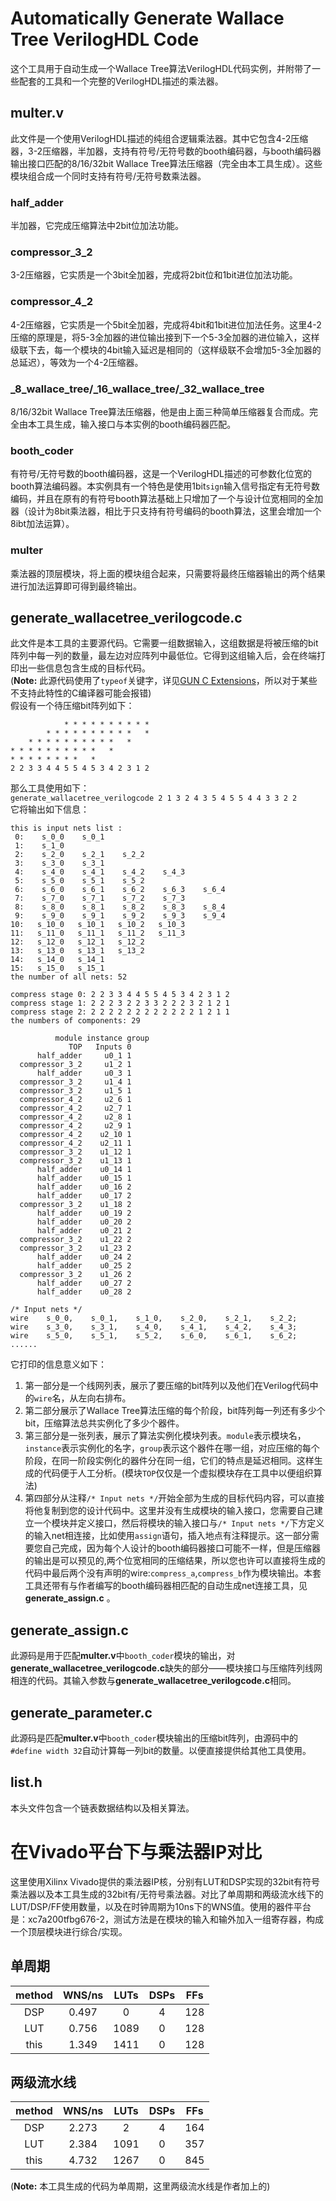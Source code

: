 # Automatically Generate Wallace Tree VerilogHDL Code
这个工具用于自动生成一个Wallace Tree算法VerilogHDL代码实例，并附带了一些配套的工具和一个完整的VerilogHDL描述的乘法器。
## multer.v
此文件是一个使用VerilogHDL描述的纯组合逻辑乘法器。其中它包含4-2压缩器，3-2压缩器，半加器，支持有符号/无符号数的booth编码器，与booth编码器输出接口匹配的8/16/32bit Wallace Tree算法压缩器（完全由本工具生成）。这些模块组合成一个同时支持有符号/无符号数乘法器。
### half_adder
半加器，它完成压缩算法中2bit位加法功能。
### compressor_3_2
3-2压缩器，它实质是一个3bit全加器，完成将2bit位和1bit进位加法功能。
### compressor_4_2
4-2压缩器，它实质是一个5bit全加器，完成将4bit和1bit进位加法任务。这里4-2压缩的原理是，将5-3全加器的进位输出接到下一个5-3全加器的进位输入，这样级联下去，每一个模块的4bit输入延迟是相同的（这样级联不会增加5-3全加器的总延迟），等效为一个4-2压缩器。
### \_8\_wallace\_tree/\_16\_wallace\_tree/\_32\_wallace\_tree
8/16/32bit Wallace Tree算法压缩器，他是由上面三种简单压缩器复合而成。完全由本工具生成，输入接口与本实例的booth编码器匹配。
### booth_coder
有符号/无符号数的booth编码器，这是一个VerilogHDL描述的可参数化位宽的booth算法编码器。本实例具有一个特色是使用1bit`sign`输入信号指定有无符号数编码，并且在原有的有符号booth算法基础上只增加了一个与设计位宽相同的全加器（设计为8bit乘法器，相比于只支持有符号编码的booth算法，这里会增加一个8ibt加法运算）。
### multer
乘法器的顶层模块，将上面的模块组合起来，只需要将最终压缩器输出的两个结果进行加法运算即可得到最终输出。
## generate\_wallacetree\_verilogcode.c
此文件是本工具的主要源代码。它需要一组数据输入，这组数据是将被压缩的bit阵列中每一列的数量，最左边对应阵列中最低位。它得到这组输入后，会在终端打印出一些信息包含生成的目标代码。  
(**Note:** 此源代码使用了`typeof`关键字，详见[GUN C Extensions](https://gcc.gnu.org/onlinedocs/gcc-4.6.2/gcc/C-Extensions.html#C-Extensions)，所以对于某些不支持此特性的C编译器可能会报错)  
假设有一个待压缩bit阵列如下：  
```
            * * * * * * * * * *
        * * * * * * * * * *   *
    * * * * * * * * * *   *
* * * * * * * * * *   *
* * * * * * * *   *
2 2 3 3 4 4 5 5 4 5 3 4 2 3 1 2
```
那么工具使用如下：  
`generate_wallacetree_verilogcode 2 1 3 2 4 3 5 4 5 5 4 4 3 3 2 2`  
它将输出如下信息：  
```
this is input nets list :
 0:    s_0_0    s_0_1 
 1:    s_1_0 
 2:    s_2_0    s_2_1    s_2_2 
 3:    s_3_0    s_3_1 
 4:    s_4_0    s_4_1    s_4_2    s_4_3 
 5:    s_5_0    s_5_1    s_5_2 
 6:    s_6_0    s_6_1    s_6_2    s_6_3    s_6_4 
 7:    s_7_0    s_7_1    s_7_2    s_7_3 
 8:    s_8_0    s_8_1    s_8_2    s_8_3    s_8_4 
 9:    s_9_0    s_9_1    s_9_2    s_9_3    s_9_4 
10:   s_10_0   s_10_1   s_10_2   s_10_3 
11:   s_11_0   s_11_1   s_11_2   s_11_3 
12:   s_12_0   s_12_1   s_12_2 
13:   s_13_0   s_13_1   s_13_2 
14:   s_14_0   s_14_1 
15:   s_15_0   s_15_1 
the number of all nets: 52

compress stage 0: 2 2 3 3 4 4 5 5 4 5 3 4 2 3 1 2 
compress stage 1: 2 2 2 3 2 2 3 3 2 2 2 3 2 1 2 1 
compress stage 2: 2 2 2 2 2 2 2 2 2 2 2 2 1 2 1 1 
the numbers of components: 29

          module instance group
             TOP   Inputs 0
      half_adder     u0_1 1
  compressor_3_2     u1_2 1
      half_adder     u0_3 1
  compressor_3_2     u1_4 1
  compressor_3_2     u1_5 1
  compressor_4_2     u2_6 1
  compressor_4_2     u2_7 1
  compressor_4_2     u2_8 1
  compressor_4_2     u2_9 1
  compressor_4_2    u2_10 1
  compressor_4_2    u2_11 1
  compressor_3_2    u1_12 1
  compressor_3_2    u1_13 1
      half_adder    u0_14 1
      half_adder    u0_15 1
      half_adder    u0_16 2
      half_adder    u0_17 2
  compressor_3_2    u1_18 2
      half_adder    u0_19 2
      half_adder    u0_20 2
      half_adder    u0_21 2
  compressor_3_2    u1_22 2
  compressor_3_2    u1_23 2
      half_adder    u0_24 2
      half_adder    u0_25 2
  compressor_3_2    u1_26 2
      half_adder    u0_27 2
      half_adder    u0_28 2

/* Input nets */
wire    s_0_0,    s_0_1,    s_1_0,    s_2_0,    s_2_1,    s_2_2;  
wire    s_3_0,    s_3_1,    s_4_0,    s_4_1,    s_4_2,    s_4_3;  
wire    s_5_0,    s_5_1,    s_5_2,    s_6_0,    s_6_1,    s_6_2; 
......
```  
它打印的信息意义如下：  
1. 第一部分是一个线网列表，展示了要压缩的bit阵列以及他们在Verilog代码中的`wire`名，从左向右排布。
2. 第二部分展示了Wallace Tree算法压缩的每个阶段，bit阵列每一列还有多少个bit，压缩算法总共实例化了多少个器件。
3. 第三部分是一张列表，展示了算法实例化模块列表。`module`表示模块名，`instance`表示实例化的名字，`group`表示这个器件在哪一组，对应压缩的每个阶段，在同一阶段实例化的器件分在同一组，它们的特点是延迟相同。这样生成的代码便于人工分析。(模块`TOP`仅仅是一个虚拟模块存在工具中以便组织算法)
4. 第四部分从注释`/* Input nets */`开始全部为生成的目标代码内容，可以直接将他复制到您的设计代码中。这里并没有生成模块的输入接口，您需要自己建立一个模块并定义接口，然后将模块的输入接口与`/* Input nets */`下方定义的输入net相连接，比如使用`assign`语句，插入地点有注释提示。这一部分需要您自己完成，因为每个人设计的booth编码器接口可能不一样，但是压缩器的输出是可以预见的,两个位宽相同的压缩结果，所以您也许可以直接将生成的代码中最后两个没有声明的wire:`compress_a`,`compress_b`作为模块输出。本套工具还带有与作者编写的booth编码器相匹配的自动生成net连接工具，见**generate_assign.c** 。  
## generate_assign.c
此源码是用于匹配**multer.v**中`booth_coder`模块的输出，对**generate\_wallacetree\_verilogcode.c**缺失的部分——模块接口与压缩阵列线网相连的代码。其输入参数与**generate\_wallacetree\_verilogcode.c**相同。
## generate_parameter.c
此源码是匹配**multer.v**中`booth_coder`模块输出的压缩bit阵列，由源码中的`#define width 32`自动计算每一列bit的数量。以便直接提供给其他工具使用。
## list.h
本头文件包含一个链表数据结构以及相关算法。
# 在Vivado平台下与乘法器IP对比
这里使用Xilinx Vivado提供的乘法器IP核，分别有LUT和DSP实现的32bit有符号乘法器以及本工具生成的32bit有/无符号乘法器。对比了单周期和两级流水线下的LUT/DSP/FF使用数量，以及在时钟周期为10ns下的WNS值。使用的器件平台是：xc7a200tfbg676-2，测试方法是在模块的输入和输外加入一组寄存器，构成一个顶层模块进行综合/实现。
## 单周期
|method|WNS/ns|LUTs|DSPs|FFs|
|:----:|:----:|:--:|:--:|:-:|
|DSP|0.497|0|4|128|
|LUT|0.756|1089|0|128|
|this|1.349|1411|0|128|
## 两级流水线
|method|WNS/ns|LUTs|DSPs|FFs|
|:----:|:----:|:--:|:--:|:-:|
|DSP|2.273|2|4|164|
|LUT|2.384|1091|0|357|
|this|4.732|1267|0|845|

(**Note:** 本工具生成的代码为单周期，这里两级流水线是作者加上的)
